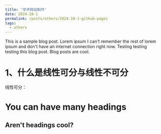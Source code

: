 ```yaml
---
title: '学术网站制作'
date: 2024-10-1
permalink: /posts/others/2024-10-1-github-pages
tags:
  - others
---
```


This is a sample blog post. Lorem ipsum I can't remember the rest of lorem ipsum and don't have an internet connection right now. Testing testing testing this blog post. Blog posts are cool.

1、什么是线性可分与线性不可分
======
线性可分：

You can have many headings
======

Aren't headings cool?
------